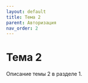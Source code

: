```yaml
---
layout: default
title: Тема 2
parent: Авторизация
nav_order: 2
---
```


# Тема 2

Описание темы 2 в разделе 1.
